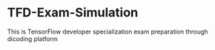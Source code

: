 # TFD-Exam-Simulation
This is TensorFlow developer specialization exam preparation through dicoding platform
